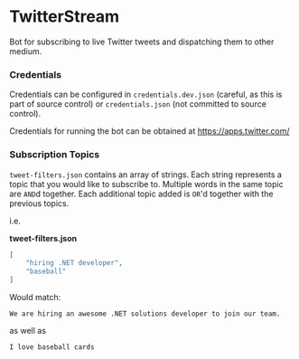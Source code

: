# TwitterStream
Bot for subscribing to live Twitter tweets and dispatching them to other medium.

### Credentials

Credentials can be configured in `credentials.dev.json` (careful, as this is part of source control) or `credentials.json` (not committed to source control).

Credentials for running the bot can be obtained at https://apps.twitter.com/

### Subscription Topics

`tweet-filters.json` contains an array of strings. Each string represents a topic that you would like to subscribe to.
Multiple words in the same topic are `AND`d together. 
Each additional topic added is `OR`'d together with the previous topics.

i.e.

**tweet-filters.json**
```json
[
    "hiring .NET developer",
    "baseball"
]
```

Would match:

```
We are hiring an awesome .NET solutions developer to join our team.
```

as well as
```
I love baseball cards
```
